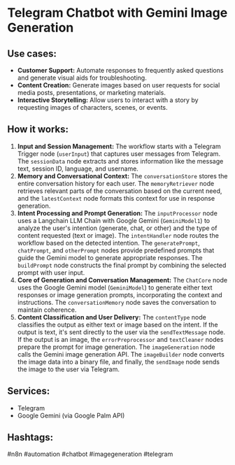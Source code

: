 # Telegram Chatbot with Gemini Image Generation

## Use cases:

- **Customer Support:** Automate responses to frequently asked questions and generate visual aids for troubleshooting.
- **Content Creation:** Generate images based on user requests for social media posts, presentations, or marketing materials.
- **Interactive Storytelling:** Allow users to interact with a story by requesting images of characters, scenes, or events.

## How it works:

1.  **Input and Session Management:** The workflow starts with a Telegram Trigger node (`userInput`) that captures user messages from Telegram. The `sessionData` node extracts and stores information like the message text, session ID, language, and username.
2.  **Memory and Conversational Context:** The `conversationStore` stores the entire conversation history for each user. The `memoryRetriever` node retrieves relevant parts of the conversation based on the current need, and the `latestContext` node formats this context for use in response generation.
3.  **Intent Processing and Prompt Generation:** The `inputProcessor` node uses a Langchain LLM Chain with Google Gemini (`GeminiModel1`) to analyze the user's intention (generate, chat, or other) and the type of content requested (text or image). The `intentHandler` node routes the workflow based on the detected intention. The `generatePrompt`, `chatPrompt`, and `otherPrompt` nodes provide predefined prompts that guide the Gemini model to generate appropriate responses. The `buildPrompt` node constructs the final prompt by combining the selected prompt with user input.
4.  **Core of Generation and Conversation Management:** The `ChatCore` node uses the Google Gemini model (`GeminiModel`) to generate either text responses or image generation prompts, incorporating the context and instructions. The `conversationMemory` node saves the conversation to maintain coherence.
5.  **Content Classification and User Delivery:** The `contentType` node classifies the output as either text or image based on the intent. If the output is text, it's sent directly to the user via the `sendTextMessage` node. If the output is an image, the `errorPreprocessor` and `textCleaner` nodes prepare the prompt for image generation. The `imageGeneration` node calls the Gemini image generation API. The `imageBuilder` node converts the image data into a binary file, and finally, the `sendImage` node sends the image to the user via Telegram.

## Services:

-   Telegram
-   Google Gemini (via Google Palm API)

## Hashtags:

#n8n #automation #chatbot #imagegeneration #telegram
